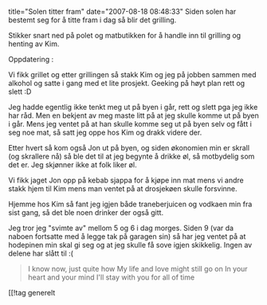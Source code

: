 title="Solen titter fram"
date="2007-08-18 08:48:33"
Siden solen har bestemt seg for å titte fram i dag så blir det grilling.

Stikker snart ned på polet og matbutikken for å handle inn til grilling og henting av Kim.

Oppdatering :

Vi fikk grillet og etter grillingen så stakk Kim og jeg på jobben sammen med alkohol og satte i gang med et lite prosjekt. Geeking på høyt plan rett og slett :D

Jeg hadde egentlig ikke tenkt meg ut på byen i går, rett og slett pga jeg ikke har råd. Men en bekjent av meg maste litt på at jeg skulle komme ut på byen i går. Mens jeg ventet på at han skulle komme seg ut på byen selv og fått i seg noe mat, så satt jeg oppe hos Kim og drakk videre der.

Etter hvert så kom også Jon ut på byen, og siden økonomien min er skrall (og skrallere nå) så ble det til at jeg begynte å drikke øl, så motbydelig som det er. Jeg skjønner ikke at folk liker øl.

Vi fikk jaget Jon opp på kebab sjappa for å kjøpe inn mat mens vi andre stakk hjem til Kim mens man ventet på at drosjekøen skulle forsvinne.

Hjemme hos Kim så fant jeg igjen både traneberjuicen og vodkaen min fra sist gang, så det ble noen drinker der også gitt.

Jeg tror jeg "svimte av" mellom 5 og 6 i dag morges. Siden 9 (var da naboen fortsatte med å legge tak på garagen sin) så har jeg ventet på at hodepinen min skal gi seg og at jeg skulle få sove igjen skikkelig. Ingen av delene har slått til :(


<blockquote>I know now, just quite how
My life and love might still go on
In your heart and your mind
I'll stay with you for all of time</blockquote>

[[!tag  generelt
